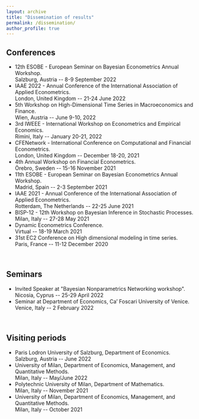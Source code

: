 ```yaml
---
layout: archive
title: "Dissemination of results"
permalink: /dissemination/
author_profile: true
---
```



## Conferences

* 12th ESOBE - European Seminar on Bayesian Econometrics Annual Workshop.\
  Salzburg, Austria  --  8-9 September 2022
* IAAE 2022 - Annual Conference of the International Association of Applied Econometrics.\
  London, United Kingdom  --  21-24 June 2022
* 5th Workshop on High-Dimensional Time Series in Macroeconomics and Finance.\
  Wien, Austria  --  June 9-10, 2022
* 3rd IWEEE - International Workshop on Econometrics and Empirical Economics.\
  Rimini, Italy  --  January 20-21, 2022
* CFENetwork - International Conference on Computational and Financial Econometrics.\
	London, United Kingdom  --  December 18-20, 2021
* 4th Annual Workshop on Financial Econometrics.\
	Örebro, Sweden -- 15-16 November 2021
* 11th ESOBE - European Seminar on Bayesian Econometrics Annual Workshop.\
	Madrid, Spain -- 2-3 September 2021
* IAAE 2021 - Annual Conference of the International Association of Applied Econometrics.\
	Rotterdam, The Netherlands -- 22-25 June 2021
* BISP-12 - 12th Workshop on Bayesian Inference in Stochastic Processes.\
	Milan, Italy -- 27-28 May 2021
* Dynamic Econometrics Conference.\
	Virtual -- 18-19 March 2021
* 31st EC2 Conference on High dimensional modeling in time series.\
    Paris, France  --  11-12 December 2020


&nbsp;&nbsp;

## Seminars

* Invited Speaker at "Bayesian Nonparametrics Networking workshop".</br>
		Nicosia, Cyprus -- 25-29 April 2022
* Seminar at Department of Economics, Ca’ Foscari University of Venice.</br>
		Venice, Italy -- 2 February 2022



&nbsp;&nbsp;

## Visiting periods

* Paris Lodron University of Salzburg, Department of Economics.</br>
	Salzburg, Austria -- June 2022
* University of Milan, Department of Economics, Management, and Quantitative Methods.</br>
	Milan, Italy -- May/June 2022
* Polytechnic University of Milan, Department of Mathematics.</br>
	Milan, Italy -- November 2021
* University of Milan, Department of Economics, Management, and Quantitative Methods.</br>
	Milan, Italy -- October 2021


